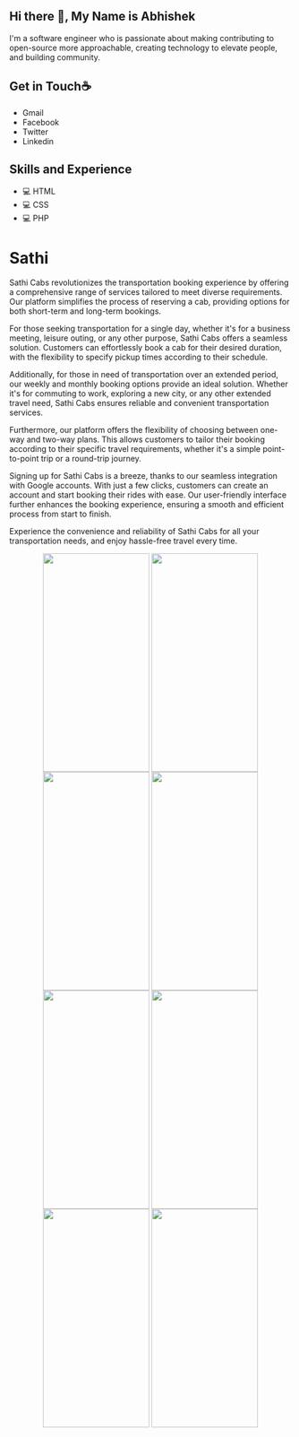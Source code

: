## **Hi there 👋, My Name is Abhishek**
I'm a software engineer who is passionate about making contributing to open-source more approachable, creating technology to elevate people, and building community.

## **Get in Touch☕** 
* Gmail
* Facebook
* Twitter
* Linkedin

## **Skills and Experience**
* 💻 HTML
* 💻 CSS
* 💻 PHP

# Sathi
Sathi Cabs revolutionizes the transportation booking experience by offering a comprehensive range of services tailored to meet diverse requirements. Our platform simplifies the process of reserving a cab, providing options for both short-term and long-term bookings.

For those seeking transportation for a single day, whether it's for a business meeting, leisure outing, or any other purpose, Sathi Cabs offers a seamless solution. Customers can effortlessly book a cab for their desired duration, with the flexibility to specify pickup times according to their schedule.

Additionally, for those in need of transportation over an extended period, our weekly and monthly booking options provide an ideal solution. Whether it's for commuting to work, exploring a new city, or any other extended travel need, Sathi Cabs ensures reliable and convenient transportation services.

Furthermore, our platform offers the flexibility of choosing between one-way and two-way plans. This allows customers to tailor their booking according to their specific travel requirements, whether it's a simple point-to-point trip or a round-trip journey.

Signing up for Sathi Cabs is a breeze, thanks to our seamless integration with Google accounts. With just a few clicks, customers can create an account and start booking their rides with ease. Our user-friendly interface further enhances the booking experience, ensuring a smooth and efficient process from start to finish.

Experience the convenience and reliability of Sathi Cabs for all your transportation needs, and enjoy hassle-free travel every time.

<div align="center">
<img align="center" src="https://github.com/0virusdetect/sathi/assets/47599266/07318def-a406-442d-9f7a-ca47e7947ae9" width="190" height="390">
<img align="center" src="https://github.com/0virusdetect/sathi/assets/47599266/7183f109-2750-49fa-a825-146613c6e91f" width="190" height="390">
<img align="center" src="https://github.com/0virusdetect/sathi/assets/47599266/add8fe68-083d-4471-8d31-384b452e6dfd" width="190" height="390">
<img align="center" src="https://github.com/0virusdetect/sathi/assets/47599266/558f8d39-4c08-4fc7-9961-b964f44c79e7" width="190" height="390">
<img align="center" src="https://github.com/0virusdetect/sathi/assets/47599266/75aba16e-0311-44ec-ba0e-79a8e81f8a6f" width="190" height="390">
<img align="center" src="https://github.com/0virusdetect/sathi/assets/47599266/03923861-9c92-4c84-a914-8d3d4dfdd74c" width="190" height="390">
<img align="center" src="https://github.com/0virusdetect/sathi/assets/47599266/83b40279-9414-483c-8e7b-82093b1706fc" width="190" height="390">
<img align="center" src="https://github.com/0virusdetect/sathi/assets/47599266/2d6ef28d-70ea-4378-9c92-a229ad00ed67" width="190" height="390">
</div>
